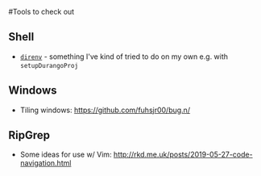 #Tools to check out

## Shell

 * [`direnv`](https://direnv.net/) - something I've kind of tried to do on my
   own e.g. with `setupDurangoProj`

## Windows

 * Tiling windows: https://github.com/fuhsjr00/bug.n/

## RipGrep

 * Some ideas for use w/ Vim: http://rkd.me.uk/posts/2019-05-27-code-navigation.html
